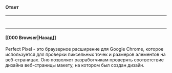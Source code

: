 #### Ответ


___
#

___

#### [[000 Browser|Назад]]
Perfect Pixel - это браузерное расширение для Google Chrome, которое используется для проверки пиксельных точек и размеров элементов на веб-страницах. Оно позволяет разработчикам проверять соответствие дизайна веб-страницы макету, на котором был создан дизайн.
